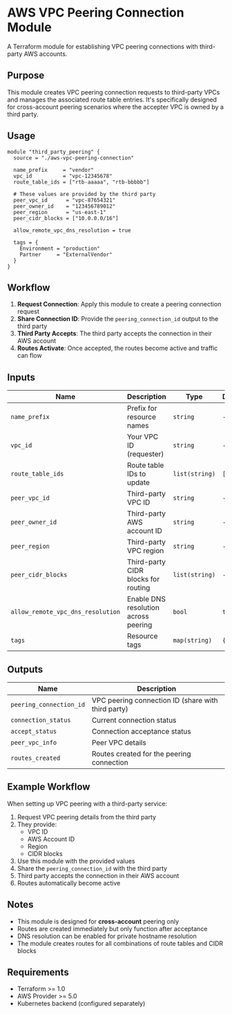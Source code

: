 # AWS VPC Peering Connection Module

A Terraform module for establishing VPC peering connections with third-party AWS accounts.

## Purpose

This module creates VPC peering connection requests to third-party VPCs and manages the associated route table entries. It's specifically designed for cross-account peering scenarios where the accepter VPC is owned by a third party.

## Usage

```hcl
module "third_party_peering" {
  source = "./aws-vpc-peering-connection"
  
  name_prefix     = "vendor"
  vpc_id          = "vpc-12345678"
  route_table_ids = ["rtb-aaaaa", "rtb-bbbbb"]
  
  # These values are provided by the third party
  peer_vpc_id      = "vpc-87654321"
  peer_owner_id    = "123456789012"
  peer_region      = "us-east-1"
  peer_cidr_blocks = ["10.0.0.0/16"]
  
  allow_remote_vpc_dns_resolution = true
  
  tags = {
    Environment = "production"
    Partner     = "ExternalVendor"
  }
}
```

## Workflow

1. **Request Connection**: Apply this module to create a peering connection request
2. **Share Connection ID**: Provide the `peering_connection_id` output to the third party
3. **Third Party Accepts**: The third party accepts the connection in their AWS account
4. **Routes Activate**: Once accepted, the routes become active and traffic can flow

## Inputs

| Name | Description | Type | Default | Required |
|------|-------------|------|---------|----------|
| `name_prefix` | Prefix for resource names | `string` | - | yes |
| `vpc_id` | Your VPC ID (requester) | `string` | - | yes |
| `route_table_ids` | Route table IDs to update | `list(string)` | `[]` | no |
| `peer_vpc_id` | Third-party VPC ID | `string` | - | yes |
| `peer_owner_id` | Third-party AWS account ID | `string` | - | yes |
| `peer_region` | Third-party VPC region | `string` | - | yes |
| `peer_cidr_blocks` | Third-party CIDR blocks for routing | `list(string)` | - | yes |
| `allow_remote_vpc_dns_resolution` | Enable DNS resolution across peering | `bool` | `true` | no |
| `tags` | Resource tags | `map(string)` | `{}` | no |

## Outputs

| Name | Description |
|------|-------------|
| `peering_connection_id` | VPC peering connection ID (share with third party) |
| `connection_status` | Current connection status |
| `accept_status` | Connection acceptance status |
| `peer_vpc_info` | Peer VPC details |
| `routes_created` | Routes created for the peering connection |

## Example Workflow

When setting up VPC peering with a third-party service:

1. Request VPC peering details from the third party
2. They provide:
   - VPC ID
   - AWS Account ID
   - Region
   - CIDR blocks
3. Use this module with the provided values
4. Share the `peering_connection_id` with the third party
5. Third party accepts the connection in their AWS account
6. Routes automatically become active

## Notes

- This module is designed for **cross-account** peering only
- Routes are created immediately but only function after acceptance
- DNS resolution can be enabled for private hostname resolution
- The module creates routes for all combinations of route tables and CIDR blocks

## Requirements

- Terraform >= 1.0
- AWS Provider >= 5.0
- Kubernetes backend (configured separately)